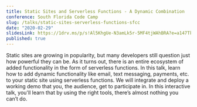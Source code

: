 ```yaml
---
title: Static Sites and Serverless Functions - A Dynamic Combination
conference: South Florida Code Camp
slug: /talks/static-sites-serverless-functions-sfcc
date: "2020-02-29"
slidesLink: https://1drv.ms/p/s!Al5KhgUe-N3amLk5r-5MF4tjWAhBRA?e=a147Tk
published: true
---
```


Static sites are growing in popularity, but many developers still question just how powerful they can be. As it turns out, there is an entire ecosystem of added functionality in the form of serverless functions. In this talk, learn how to add dynamic functionality like email, text messaging, payments, etc. to your static site using serverless functions. We will integrate and deploy a working demo that you, the audience, get to participate in. In this interactive talk, you'll learn that by using the right tools, there’s almost nothing you can’t do.
